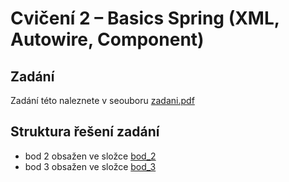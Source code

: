 # Cvičení 2 – Basics Spring (XML, Autowire, Component)

## Zadání

Zadání této naleznete v seouboru [zadani.pdf](/task3_spring_uvod_autowire/zadani.pdf)

## Struktura řešení zadání

* bod 2 obsažen ve složce [bod_2](/task3_spring_uvod_autowire/bod_2/)
* bod 3 obsažen ve složce [bod_3](/task3_spring_uvod_autowire/bod_3/)